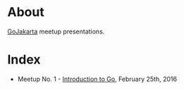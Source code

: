 # About

[GoJakarta](https://www.meetup.com/GoJakarta) meetup presentations.

# Index

* Meetup No. 1 - [Introduction to Go](/01-intro-to-go), February 25th, 2016
